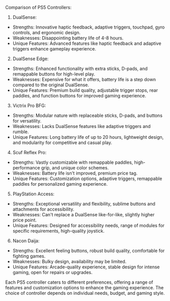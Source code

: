 Comparison of PS5 Controllers:

1. DualSense:
- Strengths: Innovative haptic feedback, adaptive triggers, touchpad, gyro controls, and ergonomic design.
- Weaknesses: Disappointing battery life of 4-8 hours.
- Unique Features: Advanced features like haptic feedback and adaptive triggers enhance gameplay experience.

2. DualSense Edge:
- Strengths: Enhanced functionality with extra sticks, D-pads, and remappable buttons for high-level play.
- Weaknesses: Expensive for what it offers, battery life is a step down compared to the original DualSense.
- Unique Features: Premium build quality, adjustable trigger stops, rear paddles, and function buttons for improved gaming experience.

3. Victrix Pro BFG:
- Strengths: Modular nature with replaceable sticks, D-pads, and buttons for versatility.
- Weaknesses: Lacks DualSense features like adaptive triggers and rumble.
- Unique Features: Long battery life of up to 20 hours, lightweight design, and modularity for competitive and casual play.

4. Scuf Reflex Pro:
- Strengths: Vastly customizable with remappable paddles, high-performance grip, and unique color schemes.
- Weaknesses: Battery life isn't improved, premium price tag.
- Unique Features: Customization options, adaptive triggers, remappable paddles for personalized gaming experience.

5. PlayStation Access:
- Strengths: Exceptional versatility and flexibility, sublime buttons and attachments for accessibility.
- Weaknesses: Can't replace a DualSense like-for-like, slightly higher price point.
- Unique Features: Designed for accessibility needs, range of modules for specific requirements, high-quality joystick.

6. Nacon Daija:
- Strengths: Excellent feeling buttons, robust build quality, comfortable for fighting games.
- Weaknesses: Bulky design, availability may be limited.
- Unique Features: Arcade-quality experience, stable design for intense gaming, open for repairs or upgrades.

Each PS5 controller caters to different preferences, offering a range of features and customization options to enhance the gaming experience. The choice of controller depends on individual needs, budget, and gaming style.